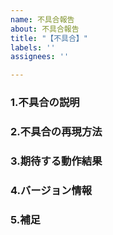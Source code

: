 ```yaml
---
name: 不具合報告
about: 不具合報告
title: "【不具合】"
labels: ''
assignees: ''

---
```


### 1.不具合の説明

### 2.不具合の再現方法

### 3.期待する動作結果

### 4.バージョン情報

### 5.補足
